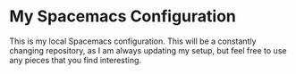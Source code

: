 # My Spacemacs Configuration

This is my local Spacemacs configuration.  This will be a constantly changing repository, as I am always updating my setup, but feel free to use any pieces that you find interesting.
